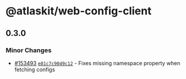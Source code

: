 # @atlaskit/web-config-client

## 0.3.0

### Minor Changes

- [#153493](https://stash.atlassian.com/projects/CONFCLOUD/repos/confluence-frontend/pull-requests/153493)
  [`e81c7c9049c12`](https://stash.atlassian.com/projects/CONFCLOUD/repos/confluence-frontend/commits/e81c7c9049c12) -
  Fixes missing namespace property when fetching configs
